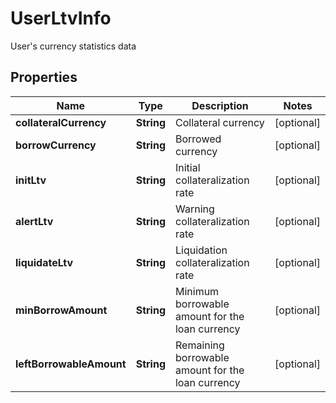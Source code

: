 
# UserLtvInfo

User's currency statistics data

## Properties

Name | Type | Description | Notes
------------ | ------------- | ------------- | -------------
**collateralCurrency** | **String** | Collateral currency |  [optional]
**borrowCurrency** | **String** | Borrowed currency |  [optional]
**initLtv** | **String** | Initial collateralization rate |  [optional]
**alertLtv** | **String** | Warning collateralization rate |  [optional]
**liquidateLtv** | **String** | Liquidation collateralization rate |  [optional]
**minBorrowAmount** | **String** | Minimum borrowable amount for the loan currency |  [optional]
**leftBorrowableAmount** | **String** | Remaining borrowable amount for the loan currency |  [optional]

